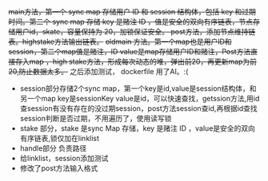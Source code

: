 ~~main方法，第一个 sync map 存储用户 ID 和 session 结构体，包括 key 和过期时间。第二个 sync map 存储 key 是赌注 ID ，值是安全的双向有序链表，节点存储用户id，skate，容量保持为 20，加锁保证安全。
post方法，添加节点维持链表。highstake方法输出链表。~~
~~oldmain 方法。第一个map也是用户ID和session，第二个map值是赌注，ID value是map存储用户ID和赌注，Post方法直接存入map ，high stake方法，形成每次动态的堆，弹出前20，再更新map为前20,防止数据太多。~~
之后添加测试， dockerfile
用了AI。:( 

* session部分存储2个sync map，第一个key是id,value是session结构体，和另一个map key是sessionKey value是id，可以快速查找，getssion方法,用id查session有没有存在的没过期session，post方法session查id,再根据id查找session判断是否过期，不用遍历了，使用读写锁
* stake 部分，stake 是sync Map 存储，key 是赌注 ID ，value是安全的双向有序链表,锁仅加在linklist
* handle部分 负责路径
* 给linklist，session添加测试
* 修改了post方法输入格式